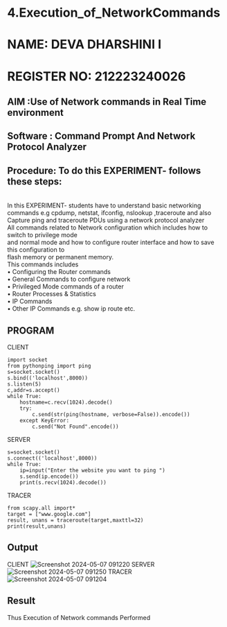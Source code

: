 # 4.Execution_of_NetworkCommands
# NAME: DEVA DHARSHINI I

# REGISTER NO: 212223240026
## AIM :Use of Network commands in Real Time environment
## Software : Command Prompt And Network Protocol Analyzer
## Procedure: To do this EXPERIMENT- follows these steps: 
<BR>
In this EXPERIMENT- students have to understand basic networking commands e.g cpdump, netstat, ifconfig, nslookup ,traceroute and also Capture ping and traceroute PDUs using a network protocol analyzer 
<BR>
All commands related to Network configuration which includes how to switch to privilege mode
<BR>
and normal mode and how to configure router interface and how to save this configuration to
<BR>
flash memory or permanent memory.
<BR>
This commands includes
<BR>
• Configuring the Router commands
<BR>
• General Commands to configure network
<BR>
• Privileged Mode commands of a router 
<BR>
• Router Processes & Statistics
<BR>
• IP Commands
<BR>
• Other IP Commands e.g. show ip route etc.
<BR>

## PROGRAM
CLIENT
```
import socket 
from pythonping import ping 
s=socket.socket() 
s.bind(('localhost',8000)) 
s.listen(5) 
c,addr=s.accept() 
while True: 
    hostname=c.recv(1024).decode() 
    try: 
        c.send(str(ping(hostname, verbose=False)).encode()) 
    except KeyError: 
        c.send("Not Found".encode())
```
SERVER
```import socket 
s=socket.socket() 
s.connect(('localhost',8000)) 
while True: 
    ip=input("Enter the website you want to ping ") 
    s.send(ip.encode()) 
    print(s.recv(1024).decode())
```
TRACER
```
from scapy.all import* 
target = ["www.google.com"] 
result, unans = traceroute(target,maxttl=32) 
print(result,unans)
```

## Output
CLIENT
![Screenshot 2024-05-07 091220](https://github.com/deesk13/4.Execution_of_NetworkCommends/assets/150927063/188c834d-7c1d-42bb-84c1-4e428c08f8e2)
SERVER
![Screenshot 2024-05-07 091250](https://github.com/deesk13/4.Execution_of_NetworkCommends/assets/150927063/a54b1acc-f11d-4b08-8c60-1628fa0818e6)
TRACER
![Screenshot 2024-05-07 091204](https://github.com/deesk13/4.Execution_of_NetworkCommends/assets/150927063/db8de54d-fbae-4fcc-95a7-78bfcb6a181d)

## Result
Thus Execution of Network commands Performed 
